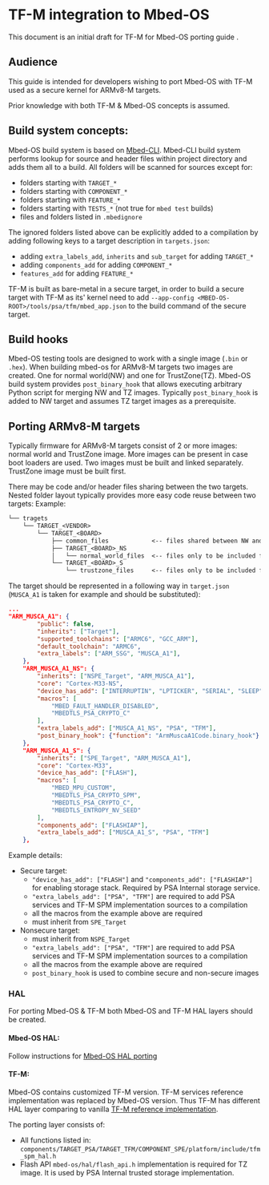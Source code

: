 # TF-M integration to Mbed-OS
This document is an initial draft for TF-M for Mbed-OS porting guide .

## Audience
This guide is intended for developers wishing to port Mbed-OS with TF-M used as a secure kernel for ARMv8-M targets.

Prior knowledge with both TF-M & Mbed-OS concepts is assumed.

## Build system concepts:

Mbed-OS build system is based on [Mbed-CLI](https://github.com/ARMmbed/mbed-cli).
Mbed-CLI build system performs lookup for source and header files within project directory and adds them all to a build. All folders will be scanned for sources except for:
- folders starting with `TARGET_*`
- folders starting with `COMPONENT_*`
- folders starting with `FEATURE_*`
- folders starting with `TESTS_*` (not true for `mbed test` builds)
- files and folders listed in `.mbedignore`

The ignored folders listed above can be explicitly added to a compilation by adding following keys to a target description in `targets.json`:
- adding `extra_labels_add`, `inherits` and `sub_target` for adding `TARGET_*`
- adding `components_add` for adding `COMPONENT_*`
- `features_add` for adding `FEATURE_*`

TF-M is built as bare-metal in a secure target, in order to build a secure target with TF-M as its' kernel need to add `--app-config <MBED-OS-ROOT>/tools/psa/tfm/mbed_app.json` to the build command of the secure target.

## Build hooks

Mbed-OS testing tools are designed to work with a single image (`.bin` or `.hex`).
When building mbed-os for ARMv8-M targets two images are created. One for normal world(NW) and one for TrustZone(TZ).
Mbed-OS build system provides `post_binary_hook` that allows executing arbitrary Python script for merging NW and TZ images. Typically `post_binary_hook` is added to NW target and assumes TZ target images as a prerequisite.

## Porting ARMv8-M targets

Typically firmware for ARMv8-M targets consist of 2 or more images: normal world and TrustZone image. More images can be present in case boot loaders are used.
Two images must be built and linked separately. TrustZone image must be built first.

There may be code and/or header files sharing between the two targets.
Nested folder layout typically provides more easy code reuse between two targets:
Example:

```txt
└── tragets
    └── TARGET_<VENDOR>
        └── TARGET_<BOARD>
            ├── common_files            <-- files shared between NW and TZ images
            ├── TARGET_<BOARD>_NS
            │   └── normal_world_files  <-- files only to be included for NW build
            └── TARGET_<BOARD>_S
                └── trustzone_files     <-- files only to be included for TZ build
```

The target should be represented in a following way in `target.json` (`MUSCA_A1` is taken for example and should be substituted):
```json
...
"ARM_MUSCA_A1": {
        "public": false,
        "inherits": ["Target"],
        "supported_toolchains": ["ARMC6", "GCC_ARM"],
        "default_toolchain": "ARMC6",
        "extra_labels": ["ARM_SSG", "MUSCA_A1"],
    },
    "ARM_MUSCA_A1_NS": {
        "inherits": ["NSPE_Target", "ARM_MUSCA_A1"],
        "core": "Cortex-M33-NS",
        "device_has_add": ["INTERRUPTIN", "LPTICKER", "SERIAL", "SLEEP", "USTICKER"],
        "macros": [
            "MBED_FAULT_HANDLER_DISABLED",
            "MBEDTLS_PSA_CRYPTO_C"
        ],
        "extra_labels_add": ["MUSCA_A1_NS", "PSA", "TFM"],
        "post_binary_hook": {"function": "ArmMuscaA1Code.binary_hook"}
    },
    "ARM_MUSCA_A1_S": {
        "inherits": ["SPE_Target", "ARM_MUSCA_A1"],
        "core": "Cortex-M33",
        "device_has_add": ["FLASH"],
        "macros": [
            "MBED_MPU_CUSTOM",
            "MBEDTLS_PSA_CRYPTO_SPM",
            "MBEDTLS_PSA_CRYPTO_C",
            "MBEDTLS_ENTROPY_NV_SEED"
        ],
        "components_add": ["FLASHIAP"],
        "extra_labels_add": ["MUSCA_A1_S", "PSA", "TFM"]
    },
```

Example details:
- Secure target:
  - `"device_has_add": ["FLASH"]` and `"components_add": ["FLASHIAP"]` for enabling storage stack. Required by PSA Internal storage service.
  - `"extra_labels_add": ["PSA", "TFM"]` are required to add PSA services and TF-M SPM implementation sources to a compilation
  - all the macros from the example above are required
  - must inherit from `SPE_Target`
- Nonsecure target:
  -  must inherit from `NSPE_Target`
  - `"extra_labels_add": ["PSA", "TFM"]` are required to add PSA services and TF-M SPM implementation sources to a compilation
  - all the macros from the example above are required
  -  `post_binary_hook` is used to combine secure and non-secure images

### HAL
For porting Mbed-OS & TF-M both Mbed-OS and TF-M HAL layers should be created.

#### Mbed-OS HAL:
Follow instructions for [Mbed-OS HAL porting](https://os.mbed.com/docs/mbed-os/v5.11/porting/porting-hal-modules.html)

#### TF-M:
Mbed-OS contains customized TF-M version. TF-M services reference implementation was replaced by Mbed-OS version. Thus TF-M has different HAL layer comparing to vanilla [TF-M reference implementation](https://git.trustedfirmware.org/trusted-firmware-m.git/about/).

The porting layer consists of:
- All functions listed in: `components/TARGET_PSA/TARGET_TFM/COMPONENT_SPE/platform/include/tfm_spm_hal.h`
- Flash API `mbed-os/hal/flash_api.h` implementation is required for TZ image. It is used by PSA Internal trusted storage implementation.
